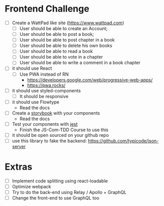 # Frontend Challenge

- [ ] Create a WattPad like site (https://www.wattpad.com)
    - [ ] User should be able to create an Account;
    - [ ] User should be able to post a book;
    - [ ] User should be able to post chapter in a book
    - [ ] User should be able to delete his own books
    - [ ] User should be able to read a book
    - [ ] User should be able to vote in a chapter
    - [ ] User should be able to write a comment in a book chapter
    
- [ ] it should use React
    - [ ] Use PWA instead of RN
        * https://developers.google.com/web/progressive-web-apps/
        * https://pwa.rocks/
- [ ] it should use styled-components
    - [ ] It should be responsive
- [ ] it should use Flowtype
    * Read the docs
- [ ] Create a [storybook] with your components
    * Read the docs
- [ ] Test your components with [jest]
    * Finish the JS-Com-TDD Course to use this
- [ ] it should be open sourced on your github repo
- [ ] use this library to fake the backend: https://github.com/typicode/json-server

# Extras
- [ ] Implement code splitting using react-loadable
- [ ] Optimize webpack
- [ ] Try to do the back-end using Relay / Apollo + GraphQL
- [ ] Change the front-end to use GraphQL too

[storybook]: https://github.com/storybooks/storybook
[jest]: https://jest-everywhere.now.sh
